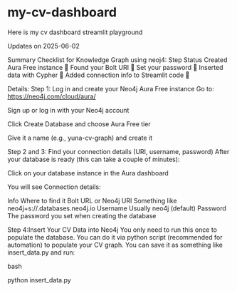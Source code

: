 # my-cv-dashboard

Here is my cv dashboard streamlit playground

Updates on 2025-06-02

Summary Checklist for Knowledge Graph using neoj4:
Step	Status
Created Aura Free instance	🔲
Found your Bolt URI	🔲
Set your password	🔲
Inserted data with Cypher	🔲
Added connection info to Streamlit code	🔲


Details:
Step 1: Log in and create your Neo4j Aura Free instance
Go to: https://neo4j.com/cloud/aura/

Sign up or log in with your Neo4j account

Click Create Database and choose Aura Free tier

Give it a name (e.g., yuna-cv-graph) and create it

Step 2 and 3: Find your connection details (URI, username, password)
After your database is ready (this can take a couple of minutes):

Click on your database instance in the Aura dashboard

You will see Connection details:

Info	Where to find it
Bolt URL or Neo4j URI	Something like neo4j+s://<random>.databases.neo4j.io
Username	Usually neo4j (default)
Password	The password you set when creating the database

Step 4:Insert Your CV Data into Neo4j
You only need to run this once to populate the database. You can do it via python script (recommended for automation) to populate your CV graph.
You can save it as something like insert_data.py and run:

bash

python insert_data.py

